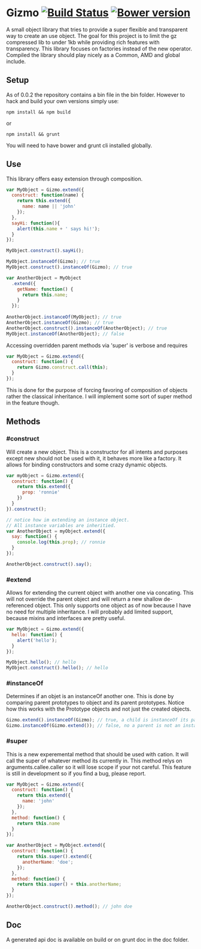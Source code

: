 Gizmo [![Build Status](https://travis-ci.org/rstone770/Gizmo.png?branch=master)](https://travis-ci.org/rstone770/Gizmo) [![Bower version](https://badge.fury.io/bo/my-gizmo.png)](http://badge.fury.io/bo/my-gizmo)
=====

A small object library that tries to provide a super flexible and transparent way to create an use object. The goal for this project is to limit the gz compressed lib to under 1kb while providing rich features with transparency.  This library focuses on factories instead of the new operator. Compiled the library should play nicely as a Common, AMD and global include.

## Setup
As of 0.0.2 the repository contains a bin file in the bin folder. However to hack and build your own versions simply use:
```
npm install && npm build
```
or
```
npm install && grunt
```

You will need to have bower and grunt cli installed globally.

## Use
This library offers easy extension through composition.
```javascript
var MyObject = Gizmo.extend({
  construct: function(name) {
    return this.extend({
      name: name || 'john'
    });
  },
  sayHi: function(){
    alert(this.name + ' says hi!');
  }
});

MyObject.construct().sayHi();

MyObject.instanceOf(Gizmo); // true
MyObject.construct().instanceOf(Gizmo); // true

var AnotherObject = MyObject
  .extend({
    getName: function() {
      return this.name;
    }
  });
  
AnotherObject.instanceOf(MyObject); // true
AnotherObject.instanceOf(Gizmo); // true
AnotherObject.construct().instanceOf(AnotherObject); // true
MyObject.instanceOf(AnotherObject); // false
```

Accessing overridden parent methods via 'super' is verbose and requires
```javascript
var MyObject = Gizmo.extend({
  construct: function() {
    return Gizmo.construct.call(this);
  }
});
```
This is done for the purpose of forcing favoring of composition of objects rather the classical inheritance. I will implement some sort of super method in the feature though. 

## Methods 
### \#construct
Will create a new object. This is a constructor for all intents and purposes except new should not be used with it, it behaves more like a factory. It allows for binding constructors and some crazy dynamic objects.

```javascript
var myObject = Gizmo.extend({
  construct: function() {
    return this.extend({
      prop: 'ronnie'
    })
  }
}).construct();

// notice how im extending an instance object.
// All instance variables are inheritied.
var AnotherObject = myObject.extend({
  say: function() {
    console.log(this.prop); // ronnie
  }
});

AnotherObject.construct().say();
```

### \#extend
Allows for extending the current object with another one via concating. This will not override the parent object and will return a new shallow de-referenced object. This only supports one object as of now because I have no need for multiple inheritance. I will probably add limited support, because mixins and interfaces are pretty useful.

```javascript
var MyObject = Gizmo.extend({
  hello: function() {
    alert('hello');
  }
});

MyObject.hello(); // hello
MyObject.construct().hello(); // hello
```

### \#instanceOf
Determines if an objet is an instanceOf another one. This is done by comparing parent prototypes to object and its parent prototypes. Notice how this works with the Prototype objects and not just the created objects.

```javascript
Gizmo.extend().instanceOf(Gizmo); // true, a child is instanceOf its parent.
Gizmo.instanceOf(Gizmo.extend()); // false, no a parent is not an instanceOf its child
```

### \#super
This is a new experemental method that should be used with cation. It will call the super of whatever method its currently in. This method relys on arguments.callee.caller so it will lose scope if your not careful. This feature is still in development so if you find a bug, please report.

```javascript
var MyObject = Gizmo.extend({
  construct: function() {
    return this.extend({
      name: 'john'
    });
  },
  method: function() {
    return this.name
  }
});

var AnotherObject = MyObject.extend({
  construct: function() {
    return this.super().extend({
      anotherName: 'doe';
    });
  },
  method: function() {
    return this.super() + this.anotherName;
  }
});

AnotherObject.construct().method(); // john doe
```

## Doc
A generated api doc is available on build or on grunt doc in the doc folder.
